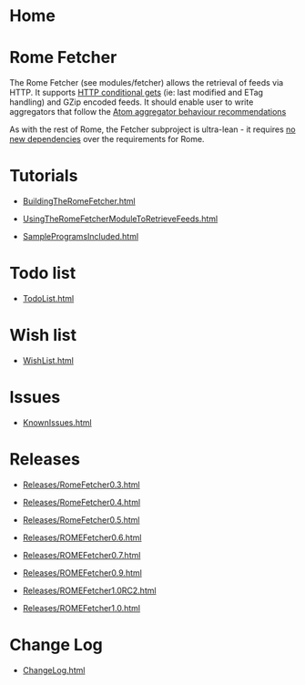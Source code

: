 # Home
  
# Rome Fetcher

 

The Rome Fetcher (see modules/fetcher) allows the retrieval of feeds via HTTP. It supports [HTTP conditional gets](http://fishbowl.pastiche.org/2002/10/21/http_conditional_get_for_rss_hackers) (ie: last modified and ETag handling) and GZip encoded feeds. It should enable user to write aggregators that follow the [Atom aggregator behaviour recommendations](http://diveintomark.org/archives/2003/07/21/atom_aggregator_behavior_http_level)

 

As with the rest of Rome, the Fetcher subproject is ultra\-lean \- it requires [no new dependencies](Dependencies/index.html) over the requirements for Rome.

 
# Tutorials

 
 
* [BuildingTheRomeFetcher.html](BuildingTheRomeFetcher.html)
 
* [UsingTheRomeFetcherModuleToRetrieveFeeds.html](UsingTheRomeFetcherModuleToRetrieveFeeds.html)
 
* [SampleProgramsIncluded.html](SampleProgramsIncluded.html)
 
 
# Todo list

 
 
* [TodoList.html](TodoList.html)
 
 
# Wish list

 
 
* [WishList.html](WishList.html)
 
 
# Issues

 
 
* [KnownIssues.html](KnownIssues.html)
 
 
# Releases

 
 
* [Releases/RomeFetcher0.3.html](Releases/RomeFetcher0.3.html)
 
* [Releases/RomeFetcher0.4.html](Releases/RomeFetcher0.4.html)
 
* [Releases/RomeFetcher0.5.html](Releases/RomeFetcher0.5.html)
 
* [Releases/ROMEFetcher0.6.html](Releases/ROMEFetcher0.6.html)
 
* [Releases/ROMEFetcher0.7.html](Releases/ROMEFetcher0.7.html)
 
* [Releases/ROMEFetcher0.9.html](Releases/ROMEFetcher0.9.html)
 
* [Releases/ROMEFetcher1.0RC2.html](Releases/ROMEFetcher1.0RC2.html)
 
* [Releases/ROMEFetcher1.0.html](Releases/ROMEFetcher1.0.html)
 
 
# Change Log

 
 
* [ChangeLog.html](ChangeLog.html)
 
    

  


 